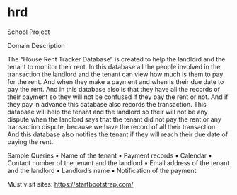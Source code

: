 # hrd
 School Project

Domain Description

The “House Rent Tracker Database” is created to help the landlord and 
the tenant to monitor their rent. In this database all the people involved 
in the transaction the landlord and the tenant can view how much is 
them to pay for the rent. And when they make a payment and when is their due 
date to pay the rent. And in this database also is that they have all the records 
of their payment so they will not be confused if they pay the rent or not. 
And if they pay in advance this database also records the transaction. 
This database will help the tenant and the landlord so their will not be any dispute
 when the landlord says that the tenant did not pay the rent or any transaction dispute,
  because we have the record of all their transaction. And this database also notifies the 
  tenant if they will reach their due date of paying the rent.

Sample Queries
•	Name of the tenant
•	Payment records
•	Calendar
•	Contact number of the tenant and the landlord
•	Email address of the tenant and the landlord
•	Landlord’s name
•	Notification of the payment



Must visit sites:
https://startbootstrap.com/